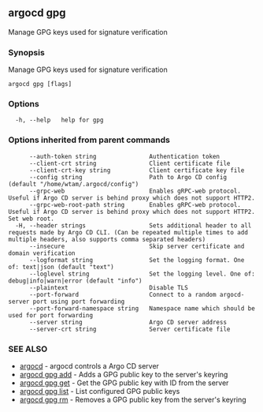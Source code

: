 ## argocd gpg

Manage GPG keys used for signature verification

### Synopsis

Manage GPG keys used for signature verification

```
argocd gpg [flags]
```

### Options

```
  -h, --help   help for gpg
```

### Options inherited from parent commands

```
      --auth-token string               Authentication token
      --client-crt string               Client certificate file
      --client-crt-key string           Client certificate key file
      --config string                   Path to Argo CD config (default "/home/wtam/.argocd/config")
      --grpc-web                        Enables gRPC-web protocol. Useful if Argo CD server is behind proxy which does not support HTTP2.
      --grpc-web-root-path string       Enables gRPC-web protocol. Useful if Argo CD server is behind proxy which does not support HTTP2. Set web root.
  -H, --header strings                  Sets additional header to all requests made by Argo CD CLI. (Can be repeated multiple times to add multiple headers, also supports comma separated headers)
      --insecure                        Skip server certificate and domain verification
      --logformat string                Set the logging format. One of: text|json (default "text")
      --loglevel string                 Set the logging level. One of: debug|info|warn|error (default "info")
      --plaintext                       Disable TLS
      --port-forward                    Connect to a random argocd-server port using port forwarding
      --port-forward-namespace string   Namespace name which should be used for port forwarding
      --server string                   Argo CD server address
      --server-crt string               Server certificate file
```

### SEE ALSO

* [argocd](argocd.md)	 - argocd controls a Argo CD server
* [argocd gpg add](argocd_gpg_add.md)	 - Adds a GPG public key to the server's keyring
* [argocd gpg get](argocd_gpg_get.md)	 - Get the GPG public key with ID <KEYID> from the server
* [argocd gpg list](argocd_gpg_list.md)	 - List configured GPG public keys
* [argocd gpg rm](argocd_gpg_rm.md)	 - Removes a GPG public key from the server's keyring

